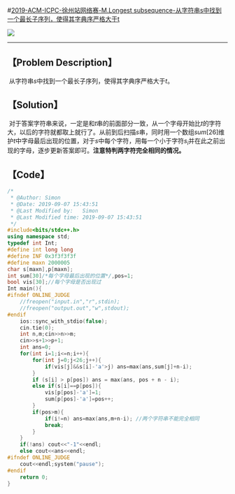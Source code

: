 #[2019-ACM-ICPC-徐州站网络赛-M.Longest subsequence-从字符串s中找到一个最长子序列，使得其字典序严格大于t](https://nanti.jisuanke.com/t/41395)

![](H:\GitHub\Algorithm\GYM\https___nanti.jisuanke.com_t_41395.png)

------



## 【Problem Description】

​		从字符串$s$中找到一个最长子序列，使得其字典序严格大于$t$。

## 【Solution】

​		对于答案字符串来说，一定是和$t$串的前面部分一致，从一个字母开始比$t$的字符大，以后的字符就都取上就行了。从前到后扫描$s$串，同时用一个数组$sum[26]$维护$t$中字母最后出现的位置，对于$s$中每个字符，用每一个小于字符$s_i$并在此之前出现的字母，逐步更新答案即可。**注意特判两字符完全相同的情况。**



## 【Code】

```cpp
/*
 * @Author: Simon 
 * @Date: 2019-09-07 15:43:51 
 * @Last Modified by:   Simon 
 * @Last Modified time: 2019-09-07 15:43:51 
 */
#include<bits/stdc++.h>
using namespace std;
typedef int Int;
#define int long long
#define INF 0x3f3f3f3f
#define maxn 2000005
char s[maxn],p[maxn];
int sum[30]/*每个字母最后出现的位置*/,pos=1;
bool vis[30];//每个字母是否出现过
Int main(){
#ifndef ONLINE_JUDGE
    //freopen("input.in","r",stdin);
    //freopen("output.out","w",stdout);
#endif
    ios::sync_with_stdio(false);
    cin.tie(0);
    int n,m;cin>>n>>m;
    cin>>s+1>>p+1;
    int ans=0;
    for(int i=1;i<=n;i++){
        for(int j=0;j<26;j++){
            if(vis[j]&&s[i]-'a'>j) ans=max(ans,sum[j]+n-i);
        }
        if (s[i] > p[pos]) ans = max(ans, pos + n - i);
        else if(s[i]==p[pos]){
            vis[p[pos]-'a']=1;
            sum[p[pos]-'a']=pos++;
        }
        if(pos>m){
            if(i!=n) ans=max(ans,m+n-i); //两个字符串不能完全相同
            break;
        }
    }
    if(!ans) cout<<"-1"<<endl;
    else cout<<ans<<endl;
#ifndef ONLINE_JUDGE
    cout<<endl;system("pause");
#endif
    return 0;
}
```
